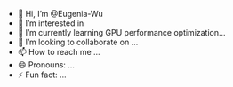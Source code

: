 - 👋 Hi, I’m @Eugenia-Wu
- 👀 I’m interested in 
- 🌱 I’m currently learning GPU performance optimization...
- 💞️ I’m looking to collaborate on ...
- 📫 How to reach me ...
- 😄 Pronouns: ...
- ⚡ Fun fact: ...

<!---
Eugenia-Wu/Eugenia-Wu is a ✨ special ✨ repository because its `README.md` (this file) appears on your GitHub profile.
You can click the Preview link to take a look at your changes.
--->
